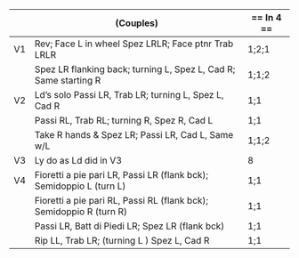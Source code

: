 ||(Couples) | == In 4 == |
|-----|----|-----|
|V1| Rev; Face L in wheel Spez LRLR; Face ptnr Trab LRLR |1;2;1|
||Spez LR flanking back; turning L, Spez L, Cad R; Same starting R |1;1;2|
|V2| Ld’s solo Passi LR, Trab LR; turning L, Spez L, Cad R |1;1|
||Passi RL, Trab RL; turning R, Spez R, Cad L |1;1|
||Take R hands & Spez LR; Passi LR, Cad L, Same w/L |1;1;2|
|V3| Ly do as Ld did in V3 |8|
|V4| Fioretti a pie pari LR, Passi LR (flank bck); Semidoppio L (turn L) |1;1|
||Fioretti a pie pari RL, Passi RL (flank bck); Semidoppio R (turn R) |1;1|
||Passi LR, Batt di Piedi LR; Spez LR (flank bck) |1;1|
||Rip LL, Trab LR; (turning L ) Spez L, Cad R |1;1|

